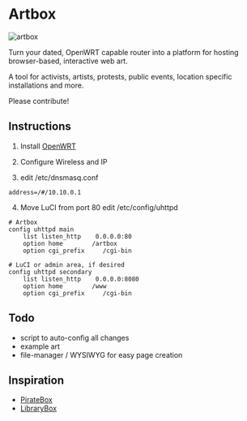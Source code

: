 Artbox
================================

![artbox](https://github.com/danasf/artbox/img/artbox-logo.png)

Turn your dated, OpenWRT capable router into a platform for hosting browser-based, interactive web art. 

A tool for activists, artists, protests, public events, location specific installations and more.

Please contribute!

Instructions
------------

1. Install [OpenWRT](https://openwrt.org/)

2. Configure Wireless and IP

3. edit /etc/dnsmasq.conf
```
address=/#/10.10.0.1
```
4. Move LuCI from port 80
edit /etc/config/uhttpd
```
# Artbox
config uhttpd main
    list listen_http    0.0.0.0:80
    option home        /artbox
    option cgi_prefix     /cgi-bin

# LuCI or admin area, if desired
config uhttpd secondary
    list listen_http    0.0.0.0:8080
    option home        /www
    option cgi_prefix     /cgi-bin
```

Todo
------------
* script to auto-config all changes
* example art
* file-manager / WYSIWYG for easy page creation 


Inspiration
------------

* [PirateBox](http://daviddarts.com/piratebox-diy-openwrt/?id=PirateBox_DIY_OpenWrt#Tutorial_A:_TP-Link_MR3020)
* [LibraryBox](http://jasongriffey.net/librarybox/)
